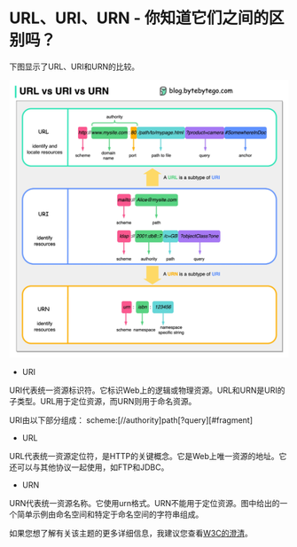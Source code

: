 # URL、URI、URN - 你知道它们之间的区别吗？


下图显示了URL、URI和URN的比较。

<p> <img src="../images/url-uri-urn.jpg" /> </p>

- URI

URI代表统一资源标识符。它标识Web上的逻辑或物理资源。URL和URN是URI的子类型。URL用于定位资源，而URN则用于命名资源。

URI由以下部分组成：
scheme:[//authority]path[?query][#fragment]

- URL

URL代表统一资源定位符，是HTTP的关键概念。它是Web上唯一资源的地址。它还可以与其他协议一起使用，如FTP和JDBC。

- URN

URN代表统一资源名称。它使用urn格式。URN不能用于定位资源。图中给出的一个简单示例由命名空间和特定于命名空间的字符串组成。

如果您想了解有关该主题的更多详细信息，我建议您查看[W3C的澄清](https://www.w3.org/TR/uri-clarification/)。